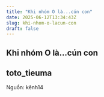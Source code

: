 ```yaml
---
title: "Khi nhóm O là...cún con"
date: 2025-06-12T13:34:43Z
slug: khi-nhom-o-lacun-con
draft: false
---
```


## Khi nhóm O là...cún con

## toto_tieuma

Nguồn: kênh14